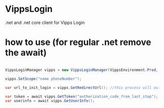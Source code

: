 # VippsLogin
.net and .net core client for Vipps Login

# how to use (for regular .net remove the await)
```csharp

VippsLoginManager vipps = new VippsLoginManager(VippsEnvironment.Prod, "client_id", "client_secret", "redirect_url");

vipps.SetScope("name phoneNumber");

var url_to_init_login = vipps.GetRedirectUrl(); //this process will output the auth_code used below

var token = await vipps.GetToken("authorization_code_from_last_step");
var userinfo = await vipps.GetUserInfo();
```

